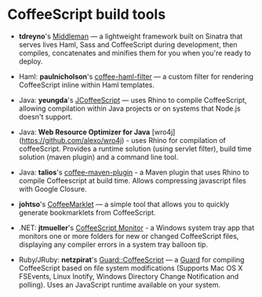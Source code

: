 # CoffeeScript build tools

* **tdreyno**'s [Middleman](http://github.com/tdreyno/middleman) — a lightweight framework built on Sinatra that serves lives Haml, Sass and CoffeeScript during development, then compiles, concatenates and minifies them for you when you're ready to deploy.

* Haml: **paulnicholson**'s [coffee-haml-filter](https://github.com/paulnicholson/coffee-filter) — a custom filter for rendering CoffeeScript inline within Haml templates.

* Java: **yeungda**'s [JCoffeeScript](http://github.com/yeungda/jcoffeescript) — uses Rhino to compile CoffeeScript, allowing compilation within Java projects or on systems that Node.js doesn't support.

* Java: **Web Resource Optimizer for Java** [wro4j] (https://github.com/alexo/wro4j) - uses Rhino for compilation of coffeeScript. Provides a runtime solution (using servlet filter), build time solution (maven plugin) and a command line tool. 

* Java: **talios**'s [coffee-maven-plugin](https://github.com/talios/coffee-maven-plugin) - a Maven plugin that uses Rhino to compile Coffeescript at build time. Allows compressing javascript files with Google Closure.

* **johtso**'s [CoffeeMarklet](http://johtso.github.com/CoffeeMarklet/) — a simple tool that allows you to quickly generate bookmarklets from CoffeeScript.

* .NET: **jtmueller**'s [CoffeeScript Monitor](http://coffeemonitor.codeplex.com/) - a Windows system tray app that monitors one or more folders for new or changed CoffeeScript files, displaying any compiler errors in a system tray balloon tip.

* Ruby/JRuby: **netzpirat**'s [Guard::CoffeeScript](https://github.com/netzpirat/guard-coffeescript) — a [Guard](https://github.com/guard/guard) for compiling CoffeeScript based on file system modifications (Supports Mac OS X FSEvents, Linux Inotify, Windows Directory Change Notification and polling). Uses an JavaScript runtime available on your system.